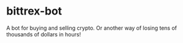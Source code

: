 # bittrex-bot

A bot for buying and selling crypto.  Or another way of losing tens of thousands of dollars in hours!
